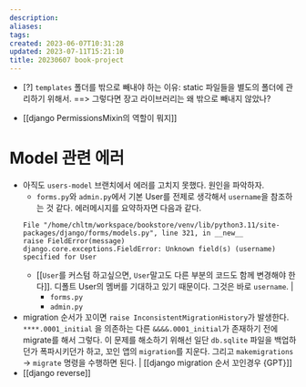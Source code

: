 ```yaml
---
description:
aliases: 
tags: 
created: 2023-06-07T10:31:28
updated: 2023-07-11T15:21:10
title: 20230607 book-project
---
```

- [?] `templates` 폴더를 밖으로 빼내야 하는 이유: static 파일들을 별도의 폴더에 관리하기 위해서. ==> 그렇다면 장고 라이브러리는 왜 밖으로 빼내지 않았나?

- [[django PermissionsMixin의 역할이 뭐지]]

# Model 관련 에러
- 아직도 `users-model` 브랜치에서 에러를 고치지 못했다. 원인을 파악하자.
	- `forms.py`와 `admin.py`에서 기본 User를 전제로 생각해서 `username`을 참조하는 것 같다. 에러메시지를 요약하자면 다음과 같다.
	```
  File "/home/chltm/workspace/bookstore/venv/lib/python3.11/site-packages/django/forms/models.py", line 321, in __new__
	raise FieldError(message)
	django.core.exceptions.FieldError: Unknown field(s) (username) specified for User
	```
	- [[`User`를 커스텀 하고싶으면, `User`말고도 다른 부분의 코드도 함께 변경해야 한다]]. 디폴트 User의 멤버를 기대하고 있기 때문이다. 그것은 바로 `username`. |
		- `forms.py`
		- `admin.py`
- migration 순서가 꼬이면 `raise InconsistentMigrationHistory`가 발생한다. `****.0001_initial` 을 의존하는 다른 `&&&&.0001_initial`가 존재하기 전에 migrate를 해서 그렇다. 이 문제를 해소하기 위해선 일단 `db.sqlite` 파일을 백업하던가 폭파시키던가 하고, 꼬인 앱의 `migration`를 지운다. 그리고 `makemigrations` → `migrate` 명령을 수행하면 된다. | [[django migration 순서 꼬인경우 {GPT}]]
- [[django reverse]]